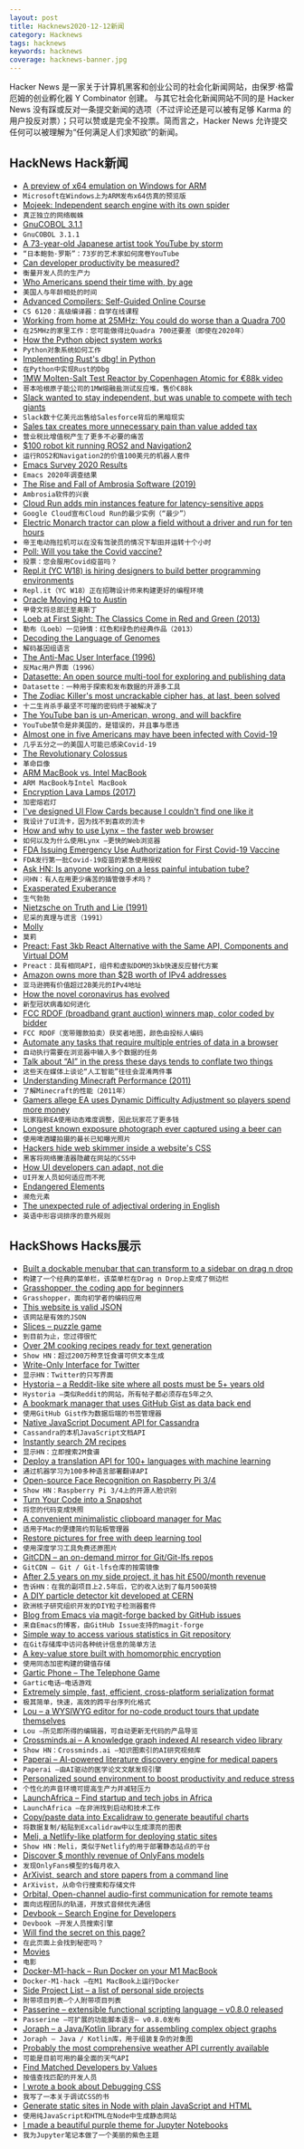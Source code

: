 ```yaml
---
layout: post
title: Hacknews2020-12-12新闻
category: Hacknews
tags: hacknews
keywords: hacknews
coverage: hacknews-banner.jpg
---
```


Hacker News 是一家关于计算机黑客和创业公司的社会化新闻网站，由保罗·格雷厄姆的创业孵化器 Y Combinator 创建。
与其它社会化新闻网站不同的是 Hacker News 没有踩或反对一条提交新闻的选项（不过评论还是可以被有足够 Karma 的用户投反对票）；只可以赞或是完全不投票。简而言之，Hacker News 允许提交任何可以被理解为“任何满足人们求知欲”的新闻。

## HackNews Hack新闻


- [A preview of x64 emulation on Windows for ARM](https://blogs.windows.com/windows-insider/2020/12/10/announcing-windows-10-insider-preview-build-21277/)
- `Microsoft在Windows上为ARM发布x64仿真的预览版`
- [Mojeek: Independent search engine with its own spider](https://www.mojeek.com)
- `真正独立的网络蜘蛛`
- [GnuCOBOL 3.1.1](https://sourceforge.net/p/gnucobol/code/HEAD/tree/branches/gnucobol-3.x/NEWS)
- `GnuCOBOL 3.1.1`
- [A 73-year-old Japanese artist took YouTube by storm](https://edition.cnn.com/2020/12/09/asia/shibasaki-japan-youtube-star-spc-intl/index.html)
- `“日本鲍勃·罗斯”：73岁的艺术家如何席卷YouTube`
- [Can developer productivity be measured?](https://stackoverflow.blog/2020/12/07/measuring-developer-productivity/)
- `衡量开发人员的生产力`
- [Who Americans spend their time with, by age](https://ourworldindata.org/time-with-others-lifetime)
- `美国人与年龄相处的时间`
- [Advanced Compilers: Self-Guided Online Course](https://www.cs.cornell.edu/courses/cs6120/2020fa/self-guided/)
- `CS 6120：高级编译器：自学在线课程`
- [Working from home at 25MHz: You could do worse than a Quadra 700](https://arstechnica.com/information-technology/2020/12/it-still-runs-on-your-imagination-passing-2020-time-with-a-macintosh-quadra-700/)
- `在25MHz的家里工作：您可能做得比Quadra 700还要差（即使在2020年）`
- [How the Python object system works](https://tenthousandmeters.com/blog/python-behind-the-scenes-6-how-python-object-system-works/)
- `Python对象系统如何工作`
- [Implementing Rust's dbg! in Python](https://rtpg.co/2020/12/11/dbg-in-python.html)
- `在Python中实现Rust的Dbg`
- [1MW Molten-Salt Test Reactor by Copenhagen Atomic for €88k video](https://www.youtube.com/watch?v=A9zfYTWjZqk)
- `哥本哈根原子能公司的1MW熔融盐测试反应堆，售价€88k`
- [Slack wanted to stay independent, but was unable to compete with tech giants](https://www.fastcompany.com/90584382/slack-salesforce-antitrust)
- `Slack数十亿美元出售给Salesforce背后的黑暗现实`
- [Sales tax creates more unnecessary pain than value added tax](https://dyno-might.github.io/2020/12/09/sales-tax-creates-more-unnecessary-pain-than-value-added-tax/)
- `营业税比增值税产生了更多不必要的痛苦`
- [$100 robot kit running ROS2 and Navigation2](https://blog.hadabot.com/ros2-nav2-go-to-goal-low-cost-robot-kit.html)
- `运行ROS2和Navigation2的价值100美元的机器人套件`
- [Emacs Survey 2020 Results](https://emacssurvey.org/2020/)
- `Emacs 2020年调查结果`
- [The Rise and Fall of Ambrosia Software (2019)](https://lifeandtimes.games/episodes/files/pax-aus-19-ambrosia-sw-talk)
- `Ambrosia软件的兴衰`
- [Cloud Run adds min instances feature for latency-sensitive apps](https://cloud.google.com/blog/products/serverless/cloud-run-adds-min-instances-feature-for-latency-sensitive-apps)
- `Google Cloud宣布Cloud Run的最少实例（“最少”）`
- [Electric Monarch tractor can plow a field without a driver and run for ten hours](https://www.thedrive.com/news/38032/the-50k-electric-monarch-tractor-can-plow-a-field-without-you-and-run-for-10-hours)
- `帝王电动拖拉机可以在没有驾驶员的情况下犁田并运转十个小时`
- [Poll: Will you take the Covid vaccine?](item?id=25391159)
- `投票：您会服用Covid疫苗吗？`
- [Repl.it (YC W18) is hiring designers to build better programming environments](https://jobs.lever.co/replit/4ef495be-6ced-42d9-bcc1-3c6f57a346bd)
- `Repl.it（YC W18）正在招聘设计师来构建更好的编程环境`
- [Oracle Moving HQ to Austin](https://www.sec.gov/ix?doc=/Archives/edgar/data/1341439/000156459020056896/orcl-10q_20201130.htm)
- `甲骨文将总部迁至奥斯丁`
- [Loeb at First Sight: The Classics Come in Red and Green (2013)](http://www.designersandbooks.com/blog/loeb-classical-library-design)
- `勒布（Loeb）一见钟情：红色和绿色的经典作品（2013）`
- [Decoding the Language of Genomes](https://caltechletters.org/science/decoding-the-language-of-genomes)
- `解码基因组语言`
- [The Anti-Mac User Interface (1996)](https://www.nngroup.com/articles/anti-mac-interface/)
- `反Mac用户界面（1996）`
- [Datasette: An open source multi-tool for exploring and publishing data](https://datasette.io/)
- `Datasette：一种用于探索和发布数据的开源多工具`
- [The Zodiac Killer's most uncrackable cipher has, at last, been solved](https://www.sfgate.com/crime/article/zodiac-340-cipher-solved-solution-code-15795178.php)
- `十二生肖杀手最坚不可摧的密码终于被解决了`
- [The YouTube ban is un-American, wrong, and will backfire](https://taibbi.substack.com/p/the-youtube-ban-is-un-american-wrong)
- `YouTube禁令是非美国的，是错误的，并且事与愿违`
- [Almost one in five Americans may have been infected with Covid-19](https://www.economist.com/graphic-detail/2020/12/10/almost-one-in-five-americans-may-have-been-infected-with-covid-19)
- `几乎五分之一的美国人可能已感染Covid-19`
- [The Revolutionary Colossus](https://publicdomainreview.org/essay/revolutionary-colossus)
- `革命巨像`
- [ARM MacBook vs. Intel MacBook](https://lemire.me/blog/2020/12/11/arm-macbook-vs-intel-macbook/)
- `ARM MacBook与Intel MacBook`
- [Encryption Lava Lamps (2017)](https://www.atlasobscura.com/places/encryption-lava-lamps)
- `加密熔岩灯`
- [I've designed UI Flow Cards because I couldn't find one like it](https://flowcards.io/)
- `我设计了UI流卡，因为找不到喜欢的流卡`
- [How and why to use Lynx – the faster web browser](https://shkspr.mobi/blog/2020/12/how-and-why-to-use-lynx-the-faster-web-browser/)
- `如何以及为什么使用Lynx –更快的Web浏览器`
- [FDA Issuing Emergency Use Authorization for First Covid-19 Vaccine](https://www.fda.gov/news-events/press-announcements/fda-takes-key-action-fight-against-covid-19-issuing-emergency-use-authorization-first-covid-19)
- `FDA发行第一批Covid-19疫苗的紧急使用授权`
- [Ask HN: Is anyone working on a less painful intubation tube?](item?id=25395314)
- `问HN：有人在用更少痛苦的插管做手术吗？`
- [Exasperated Exuberance](https://themargins.substack.com/p/exasperated-exuberance)
- `生气勃勃`
- [Nietzsche on Truth and Lie (1991)](http://rickroderick.org/202-nietzsche-on-truth-and-lie-1991/)
- `尼采的真理与谎言（1991）`
- [Molly](https://thevolta.org/im-bbutler.html)
- `莫莉`
- [Preact: Fast 3kb React Alternative with the Same API, Components and Virtual DOM](https://preactjs.com/)
- `Preact：具有相同API，组件和虚拟DOM的3kb快速反应替代方案`
- [Amazon owns more than $2B worth of IPv4 addresses](https://dangoldin.com/2020/12/11/amazon-owns-more-than-2b-worth-of-ipv4-addresses/)
- `亚马逊拥有价值超过2B美元的IPv4地址`
- [How the novel coronavirus has evolved](https://graphics.reuters.com/HEALTH-CORONAVIRUS/EVOLUTION/yxmpjqkdzvr/index.html)
- `新型冠状病毒如何进化`
- [FCC RDOF (broadband grant auction) winners map, color coded by bidder](https://experience.arcgis.com/experience/0b324cabf7b94d9ca34caa9361122d94/)
- `FCC RDOF（宽带赠款拍卖）获奖者地图，颜色由投标人编码`
- [Automate any tasks that require multiple entries of data in a browser](https://cognifirm.com/)
- `自动执行需要在浏览器中输入多个数据的任务`
- [Talk about “AI” in the press these days tends to conflate two things](https://nostalgebraist.tumblr.com/post/636924589769998336/talk-about-ai-in-the-press-these-days-tends-to)
- `这些天在媒体上谈论“人工智能”往往会混淆两件事`
- [Understanding Minecraft Performance (2011)](http://optifog.blogspot.com/2011/08/understanding-minecraft-performance.html)
- `了解Minecraft的性能（2011年）`
- [Gamers allege EA uses Dynamic Difficulty Adjustment so players spend more money](https://slate.com/technology/2020/12/electronic-arts-fifa-madden-nhl-lawsuit-dynamic-difficulty-adjustment.html)
- `玩家指称EA使用动态难度调整，因此玩家花了更多钱`
- [Longest known exposure photograph ever captured using a beer can](https://www.herts.ac.uk/about-us/media-centre/news/2020/longest-known-exposure-photograph-ever-captured-using-a-beer-can)
- `使用啤酒罐拍摄的最长已知曝光照片`
- [Hackers hide web skimmer inside a website's CSS](https://www.zdnet.com/article/hackers-hide-web-skimmer-inside-a-websites-css-files/)
- `黑客将网络撇渣器隐藏在网站的CSS中`
- [How UI developers can adapt, not die](https://triplebyte.com/blog/everything-about-software-ui-is-changing-heres-how-engineers-can-keep-up?ref=hnpost)
- `UI开发人员如何适应而不死`
- [Endangered Elements](https://physicsworld.com/a/endangered-elements/)
- `濒危元素`
- [The unexpected rule of adjectival ordering in English](https://qz.com/773738/how-non-english-speakers-are-taught-this-crazy-english-grammar-rule-you-know-but-youve-never-heard-of/)
- `英语中形容词排序的意外规则`


## HackShows Hacks展示

- [ Built a dockable menubar that can transform to a sidebar on drag n drop](https://github.com/prabhuignoto/vue-dock-menu)
- `构建了一个经典的菜单栏，该菜单栏在Drag n Drop上变成了侧边栏`
- [ Grasshopper, the coding app for beginners](https://grasshopper.app/)
- `Grasshopper，面向初学者的编码应用`
- [ This website is valid JSON](https://webdatarender.com/)
- `该网站是有效的JSON`
- [ Slices – puzzle game](http://slices.ovh/?puzzles)
- `到目前为止，您过得很忙`
- [ Over 2M cooking recipes ready for text generation](https://github.com/Glorf/recipenlg)
- `Show HN：超过200万种烹饪食谱可供文本生成`
- [ Write-Only Interface for Twitter](https://typefully.app/)
- `显示HN：Twitter的只写界面`
- [ Hystoria – a Reddit-like site where all posts must be 5+ years old](https://hystoria.100millionbooks.org)
- `Hystoria –类似Reddit的网站，所有帖子都必须存在5年之久`
- [ A bookmark manager that uses GitHub Gist as data back end](https://bookmark.wtf/9803bde974539a8992c0515b28db439b)
- `使用GitHub Gist作为数据后端的书签管理器`
- [ Native JavaScript Document API for Cassandra](https://stargate.io/2020/12/09/announcing-stargate-10-ga-rest-graphql-schemaless-json-for-your-cassandra-development.html)
- `Cassandra的本机JavaScript文档API`
- [ Instantly search 2M recipes](https://recipe-search.typesense.org/)
- `显示HN：立即搜索2M食谱`
- [ Deploy a translation API for 100+ languages with machine learning](https://github.com/cortexlabs/cortex/tree/translator-example/examples/model-caching/python/translator)
- `通过机器学习为100多种语言部署翻译API`
- [ Open-source Face Recognition on Raspberry Pi 3/4](https://github.com/SharpAI/DeepCamera)
- `Show HN：Raspberry Pi 3/4上的开源人脸识别`
- [ Turn Your Code into a Snapshot](https://codeshotapp.com/)
- `将您的代码变成快照`
- [ A convenient minimalistic clipboard manager for Mac](https://github.com/prashantgupta24/go-clip)
- `适用于Mac的便捷简约剪贴板管理器`
- [ Restore pictures for free with deep learning tool](https://hotpot.ai/restore-picture)
- `使用深度学习工具免费还原图片`
- [ GitCDN – an on-demand mirror for Git/Git-lfs repos](https://gitlab.com/grouperenault/git_cdn)
- `GitCDN – Git / Git-lfs仓库的按需镜像`
- [ After 2.5 years on my side project, it has hit £500/month revenue](item?id=25372464)
- `告诉HN：在我的副项目上2.5年后，它的收入达到了每月500英镑`
- [ A DIY particle detector kit developed at CERN](https://shop.kitspace.org/buy/electron-detector/)
- `欧洲核子研究组织开发的DIY粒子检测器套件`
- [ Blog from Emacs via magit-forge backed by GitHub issues](https://sgrove.essay.dev/post/25/essaydev-a-real-time-blog-from-emacs-magit-forge-based-on-github-issues)
- `来自Emacs的博客，由GitHub Issue支持的magit-forge`
- [ Simple way to access various statistics in Git repository](https://git-quick-stats.sh/)
- `在Git存储库中访问各种统计信息的简单方法`
- [ A key-value store built with homomorphic encryption](https://github.com/ankane/morph)
- `使用同态加密构建的键值存储`
- [ Gartic Phone – The Telephone Game](https://garticphone.com)
- `Gartic电话–电话游戏`
- [ Extremely simple, fast, efficient, cross-platform serialization format](https://github.com/RainwayApp/bebop)
- `极其简单，快速，高效的跨平台序列化格式`
- [ Lou – a WYSIWYG editor for no-code product tours that update themselves](https://www.louassist.com/?lou=672255313089)
- `Lou –所见即所得的编辑器，可自动更新无代码的产品导览`
- [ Crossminds.ai – A knowledge graph indexed AI research video library](https://crossminds.ai/explore/)
- `Show HN：Crossminds.ai –知识图索引的AI研究视频库`
- [ Paperai – AI-powered literature discovery engine for medical papers](https://github.com/neuml/paperai)
- `Paperai –由AI驱动的医学论文文献发现引擎`
- [ Personalized sound environment to boost productivity and reduce stress](https://naturvirt.netlify.app/)
- `个性化的声音环境可提高生产力并减轻压力`
- [ LaunchAfrica – Find startup and tech jobs in Africa](https://launchafrica.io/)
- `LaunchAfrica –在非洲找到启动和技术工作`
- [ Copy/paste data into Excalidraw to generate beautiful charts](https://twitter.com/excalidraw/status/1337355475474669569)
- `将数据复制/粘贴到Excalidraw中以生成漂亮的图表`
- [ Meli, a Netlify-like platform for deploying static sites](https://github.com/getmeli/meli)
- `Show HN：Meli，类似于Netlify的用于部署静态站点的平台`
- [ Discover $ monthly revenue of OnlyFans models](https://ofans.herokuapp.com)
- `发现OnlyFans模型的$每月收入`
- [ ArXivist, search and store papers from a command line](https://github.com/njhofmann/arXivist)
- `ArXivist，从命令行搜索和存储文件`
- [ Orbital, Open-channel audio-first communication for remote teams](http://orbital.chat/)
- `面向远程团队的轨道，开放式音频优先通信`
- [ Devbook – Search Engine for Developers](https://usedevbook.com)
- `Devbook –开发人员搜索引擎`
- [ Will find the secret on this page?](https://corrxpted.neocities.org/skybox/skybox.html)
- `在此页面上会找到秘密吗？`
- [ Movies](https://m.imdb.com/list/ls091520106/)
- `电影`
- [ Docker-M1-hack – Run Docker on your M1 MacBook](https://github.com/carlosonunez/docker-m1)
- `Docker-M1-hack –在M1 MacBook上运行Docker`
- [ Side Project List – a list of personal side projects](https://www.sideprojectlist.co)
- `附带项目列表–个人附带项目列表`
- [ Passerine – extensible functional scripting language – v0.8.0 released](https://www.passerine.io)
- `Passerine –可扩展的功能脚本语言– v0.8.0发布`
- [ Joraph – a Java/Kotlin library for assembling complex object graphs](https://github.com/briandilley/joraph)
- `Joraph – Java / Kotlin库，用于组装复杂的对象图`
- [ Probably the most comprehensive weather API currently available](item?id=25395769)
- `可能是目前可用的最全面的天气API`
- [ Find Matched Developers by Values](https://kolapedia.com)
- `按值查找匹配的开发人员`
- [ I wrote a book about Debugging CSS](http://debuggingcss.com/)
- `我写了一本关于调试CSS的书`
- [ Generate static sites in Node with plain JavaScript and HTML](https://github.com/chr15m/motionless)
- `使用纯JavaScript和HTML在Node中生成静态网站`
- [ I made a beautiful purple theme for Jupyter Notebooks](https://datacrayon.com/posts/tools/jupyter/theme-purple-please-for-jupyter-lab/)
- `我为Jupyter笔记本做了一个美丽的紫色主题`

